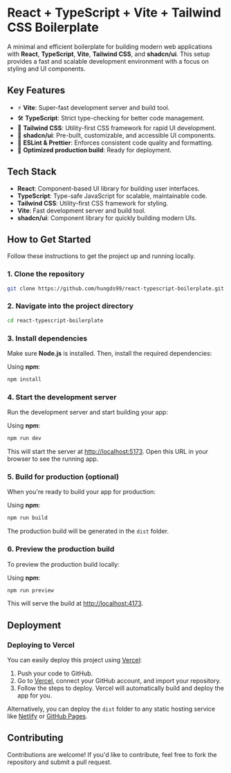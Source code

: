 # React + TypeScript + Vite + Tailwind CSS Boilerplate

A minimal and efficient boilerplate for building modern web applications with **React**, **TypeScript**, **Vite**, **Tailwind CSS**, and **shadcn/ui**. This setup provides a fast and scalable development environment with a focus on styling and UI components.

## Key Features

- ⚡ **Vite**: Super-fast development server and build tool.
- 🛠 **TypeScript**: Strict type-checking for better code management.
- 🎨 **Tailwind CSS**: Utility-first CSS framework for rapid UI development.
- 🧩 **shadcn/ui**: Pre-built, customizable, and accessible UI components.
- 💅 **ESLint & Prettier**: Enforces consistent code quality and formatting.
- 🚀 **Optimized production build**: Ready for deployment.

## Tech Stack

- **React**: Component-based UI library for building user interfaces.
- **TypeScript**: Type-safe JavaScript for scalable, maintainable code.
- **Tailwind CSS**: Utility-first CSS framework for styling.
- **Vite**: Fast development server and build tool.
- **shadcn/ui**: Component library for quickly building modern UIs.

## How to Get Started

Follow these instructions to get the project up and running locally.

### 1. Clone the repository

```bash
git clone https://github.com/hungds99/react-typescript-boilerplate.git
```

### 2. Navigate into the project directory

```bash
cd react-typescript-boilerplate
```

### 3. Install dependencies

Make sure **Node.js** is installed. Then, install the required dependencies:

Using **npm**:

```bash
npm install
```

### 4. Start the development server

Run the development server and start building your app:

Using **npm**:

```bash
npm run dev
```

This will start the server at [http://localhost:5173](http://localhost:5173). Open this URL in your browser to see the running app.

### 5. Build for production (optional)

When you're ready to build your app for production:

Using **npm**:

```bash
npm run build
```

The production build will be generated in the `dist` folder.

### 6. Preview the production build

To preview the production build locally:

Using **npm**:

```bash
npm run preview
```

This will serve the build at [http://localhost:4173](http://localhost:4173).

## Deployment

### Deploying to Vercel

You can easily deploy this project using [Vercel](https://vercel.com/):

1. Push your code to GitHub.
2. Go to [Vercel](https://vercel.com/), connect your GitHub account, and import your repository.
3. Follow the steps to deploy. Vercel will automatically build and deploy the app for you.

Alternatively, you can deploy the `dist` folder to any static hosting service like [Netlify](https://www.netlify.com/) or [GitHub Pages](https://pages.github.com/).

## Contributing

Contributions are welcome! If you'd like to contribute, feel free to fork the repository and submit a pull request.
